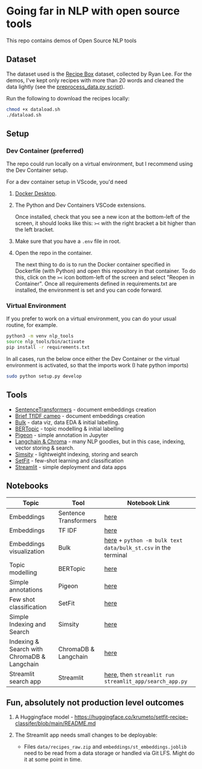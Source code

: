 # Going far in NLP with open source tools

This repo contains demos of Open Source NLP tools

## Dataset

The dataset used is the [Recipe Box](https://eightportions.com/datasets/Recipes/) dataset, collected by Ryan Lee. For the demos, I've kept only recipes with more than 20 words and cleaned the data lightly (see the [preprocess_data.py script](../oss_nlp_tools_demos/data/preprocess_data.py)).

Run the following to download the recipes locally:


```bash
chmod +x dataload.sh
./dataload.sh 
```

## Setup

### Dev Container (preferred)

The repo could run locally on a virtual environment, but I recommend using the Dev Container setup.

For a dev container setup in VScode, you'd need

1. [Docker Desktop](https://www.docker.com/products/docker-desktop/).
2. The Python and Dev Containers VSCode extensions.

    Once installed, check that you see a new icon at the bottom-left of the screen, it should looks like this: `><` with the right bracket a bit higher than the left bracket.

3. Make sure that you have a `.env` file in root. 

4. Open the repo in the container.

    The next thing to do is to run the Docker container specified in Dockerfile (with Python) and open this repository in that container. To do this, click on the `><` icon bottom-left of the screen and select "Reopen in Container". Once all requirements defined in requirements.txt are installed, the environment is set and you can code forward.

### Virtual Environment

If you prefer to work on a virtual environment, you can do your usual routine, for example. 

```bash
python3 -m venv nlp_tools
source nlp_tools/bin/activate
pip install -r requirements.txt
```

In all cases, run the below once either the Dev Container or the virtual environment is activated, so that the imports work (I hate python imports)

```bash
sudo python setup.py develop
```

## Tools

- [SentenceTransformers](https://www.sbert.net/) - document embeddings creation
- [Brief TfIDF cameo](https://scikit-learn.org/stable/modules/generated/sklearn.feature_extraction.text.TfidfVectorizer.html) - document embeddings creation
- [Bulk](https://github.com/koaning/bulk) - data viz, data EDA & initial labelling.
- [BERTopic](https://maartengr.github.io/BERTopic/getting_started/quickstart/quickstart.html) - topic modelling & initial labelling
- [Pigeon](https://github.com/agermanidis/pigeon) - simple annotation in Jupyter
- [Langchain & Chroma](https://python.langchain.com/en/latest/index.html) - many NLP goodies, but in this case, indexing, vector storing & search.
- [Simsity](https://github.com/koaning/simsity) - lightweight indexing, storing and search
- [SetFit](https://github.com/huggingface/setfit) - few-shot learning and classification
- [Streamlit](https://streamlit.io/) - simple deployment and data apps

## Notebooks

| Topic  | Tool | Notebook Link
| ------------- | ------------- | ------------- |
| Embeddings  | Sentence Transformers  |[here](/notebooks/sentence_transformers_embeddings.ipynb)|
| Embeddings  | TF IDF |[here](/notebooks/tfidf_embeddings.ipynb)|
| Embeddings visualization  | Bulk |[here](/notebooks/bulk_prepwork.ipynb) + `python -m bulk text data/bulk_st.csv` in the terminal|
| Topic modelling | BERTopic |[here](/notebooks/bertopic_overview.ipynb)|
| Simple annotations| Pigeon |[here](/notebooks/annotations.ipynb)|
| Few shot classification| SetFit |[here](/notebooks/setfit_fewshot_classification.ipynb)|
| Simple Indexing and Search| Simsity |[here](/notebooks/simsity_index.ipynb)|
| Indexing & Search with ChromaDB & Langchain| ChromaDB & Langchain |[here](/notebooks/langchain_intro.ipynb)|
| Streamlit search app| Streamlit |[here](/search_app.py), then `streamlit run streamlit_app/search_app.py`|


## Fun, absolutely not production level outcomes

1. A Huggingface model - https://huggingface.co/krumeto/setfit-recipe-classifer/blob/main/README.md
2. The Streamlit app needs small changes to be deployable:

    - Files `data/recipes_raw.zip` and `embeddings/st_embeddings.joblib` need to be read from a data storage or handled via Git LFS. Might do it at some point in time. 
